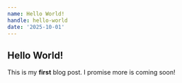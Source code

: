 ```yaml
---
name: Hello World!
handle: hello-world
date: '2025-10-01'
---
```


## Hello World!

This is my **first** blog post. I promise more is coming soon!